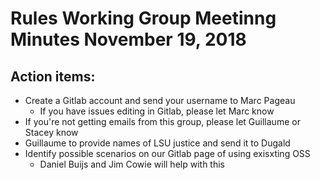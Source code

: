 # Rules Working Group Meetinng Minutes November 19, 2018 

## Action items: 
* Create a Gitlab account and send your username to Marc Pageau 
  * If you have issues editing in Gitlab, please let Marc know 
* If you're not getting emails from this group, please let Guillaume or Stacey know 
* Guillaume to provide names of LSU justice and send it to Dugald  
* Identify possible scenarios on our Gitlab page of using exisxting OSS
  * Daniel Buijs and Jim Cowie will help with this 
